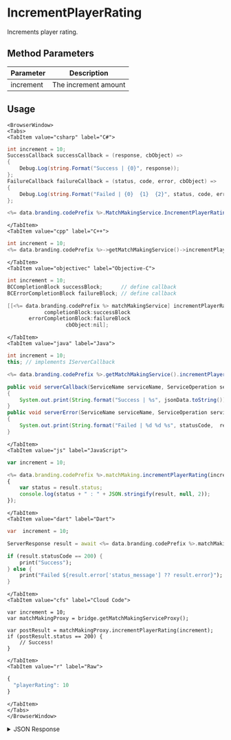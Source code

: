 # IncrementPlayerRating

Increments player rating.

<PartialServop service_name="matchMaking" operation_name="INCREMENT_PLAYER_RATING" />

## Method Parameters
Parameter | Description
--------- | -----------
increment | The increment amount

## Usage

```mdx-code-block
<BrowserWindow>
<Tabs>
<TabItem value="csharp" label="C#">
```

```csharp
int increment = 10;
SuccessCallback successCallback = (response, cbObject) =>
{
    Debug.Log(string.Format("Success | {0}", response));
};
FailureCallback failureCallback = (status, code, error, cbObject) =>
{
    Debug.Log(string.Format("Failed | {0}  {1}  {2}", status, code, error));
};

<%= data.branding.codePrefix %>.MatchMakingService.IncrementPlayerRating(increment, successCallback, failureCallback);
```

```mdx-code-block
</TabItem>
<TabItem value="cpp" label="C++">
```

```cpp
int increment = 10;
<%= data.branding.codePrefix %>->getMatchMakingService()->incrementPlayerRating(increment, this);
```

```mdx-code-block
</TabItem>
<TabItem value="objectivec" label="Objective-C">
```

```objectivec
int increment = 10;
BCCompletionBlock successBlock;      // define callback
BCErrorCompletionBlock failureBlock; // define callback

[[<%= data.branding.codePrefix %> matchMakingService] incrementPlayerRating:increment
            completionBlock:successBlock
       errorCompletionBlock:failureBlock
                   cbObject:nil];
```

```mdx-code-block
</TabItem>
<TabItem value="java" label="Java">
```

```java
int increment = 10;
this; // implements IServerCallback

<%= data.branding.codePrefix %>.getMatchMakingService().incrementPlayerRating(increment, this);

public void serverCallback(ServiceName serviceName, ServiceOperation serviceOperation, JSONObject jsonData)
{
    System.out.print(String.format("Success | %s", jsonData.toString()));
}
public void serverError(ServiceName serviceName, ServiceOperation serviceOperation, int statusCode, int reasonCode, String jsonError)
{
    System.out.print(String.format("Failed | %d %d %s", statusCode,  reasonCode, jsonError.toString()));
}
```

```mdx-code-block
</TabItem>
<TabItem value="js" label="JavaScript">
```

```javascript
var increment = 10;

<%= data.branding.codePrefix %>.matchMaking.incrementPlayerRating(increment, result =>
{
	var status = result.status;
	console.log(status + " : " + JSON.stringify(result, null, 2));
});
```

```mdx-code-block
</TabItem>
<TabItem value="dart" label="Dart">
```

```dart
var  increment = 10;

ServerResponse result = await <%= data.branding.codePrefix %>.matchMakingService.incrementPlayerRating(increment:increment);

if (result.statusCode == 200) {
    print("Success");
} else {
    print("Failed ${result.error['status_message'] ?? result.error}");
}
```

```mdx-code-block
</TabItem>
<TabItem value="cfs" label="Cloud Code">
```

```cfscript
var increment = 10;
var matchMakingProxy = bridge.getMatchMakingServiceProxy();

var postResult = matchMakingProxy.incrementPlayerRating(increment);
if (postResult.status == 200) {
    // Success!
}
```

```mdx-code-block
</TabItem>
<TabItem value="r" label="Raw">
```

```r
{
  "playerRating": 10
}
```

```mdx-code-block
</TabItem>
</Tabs>
</BrowserWindow>
```

<details>
<summary>JSON Response</summary>

```json
{
    "status": 200,
    "data": null
}
```
</details>

